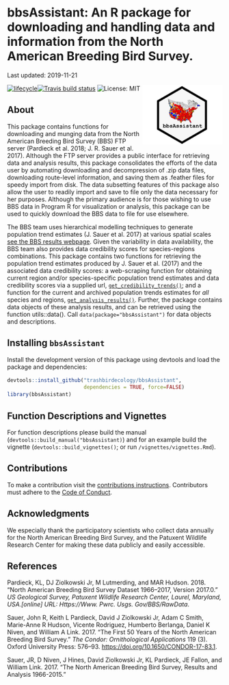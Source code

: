 **bbsAssistant**: An R package for downloading and handling data and
information from the North American Breeding Bird Survey.
================
Last updated: 2019-11-21

<!-- README.md is generated from README.Rmd. Please edit that file -->

<!-- Silence lines 12 - 13 when rendering .pdf.  -->

[![lifecycle](https://img.shields.io/badge/lifecycle-maturing-blue.svg)](https://www.tidyverse.org/lifecycle/#maturing)[![Travis
build
status](https://travis-ci.org/trashbirdecology/bbsAssistant.svg?branch=master)](https://travis-ci.org/trashbirdecology/bbsAssistant)<img src="man/figures/logo.png" align="right" height=140/>
![License: MIT](https://img.shields.io/badge/License-MIT-green.svg)
<!-- [![Coverage status](https://codecov.io/gh/trashbirdecology/bbsAssistant/master/graph/badge.svg)](https://codecov.io/github/trashbirdecology/bbsAssistant?branch=master) -->

## About

This package contains functions for downloading and munging data from
the North American Breeding Bird Survey (BBS) FTP server (Pardieck et
al. 2018; J. R. Sauer et al. 2017). Although the FTP server provides a
public interface for retrieving data and analysis results, this package
consolidates the efforts of the data user by automating downloading and
decompression of .zip data files, downloading route-level information,
and saving them as .feather files for speedy import from disk. The data
subsetting features of this package also allow the user to readily
import and save to file only the data necessary for her purposes.
Although the primary audience is for those wishing to use BBS data in
Program R for visualization or analysis, this package can be used to
quickly download the BBS data to file for use elsewhere.

The BBS team uses hierarchical modelling techniques to generate
population trend estimates (J. Sauer et al. 2017) at various spatial
scales [see the BBS results webpage](https://www.mbr-pwrc.usgs.gov/).
Given the variability in data availability, the BBS team also provides
data credibility scores for species-regions combinations. This package
contains two functions for retrieving the population trend estimates
produced by J. Sauer et al. (2017) and the associated data credibility
scores: a web-scraping function for obtaining current region and/or
species-specific population trend estimates and data credibility scores
via a supplied url,
[`get_credibility_trends()`](https://github.com/TrashBirdEcology/bbsAssistant/blob/master/R/get_credibility_trends.R);
and a function for the current and archived population trends estimates
for *all* species and regions,
[`get_analysis_results()`](https://github.com/TrashBirdEcology/bbsAssistant/blob/master/R/get_analysis_results.R).
Further, the package contains data objects of these analysis results,
and can be retrieved using the function utils::data(). Call
`data(package="bbsAssistant")` for data objects and descriptions.

## Installing `bbsAssistant`

Install the development version of this package using devtools and load
the package and dependencies:

``` r
devtools::install_github("trashbirdecology/bbsAssistant", 
                         dependencies = TRUE, force=FALSE)
library(bbsAssistant)
```

## Function Descriptions and Vignettes

For function descriptions please build the manual
(`devtools::build_manual("bbsAssistant)`) and for an example build the
vignette (`devtools::build_vignettes()`; or run
`/vignettes/vignettes.Rmd`).

## Contributions

To make a contribution visit the [contributions
instructions](https://trashbirdecology.github.io/bbsAssistant/CONTRIBUTING.html).
Contributors must adhere to the [Code of
Conduct](https://trashbirdecology.github.io/bbsAssistant/CODE_OF_CONDUCT.html).

## Acknowledgments

We especially thank the participatory scientists who collect data
annually for the North American Breeding Bird Survey, and the Patuxent
Wildlife Research Center for making these data publicly and easily
accessible.

## References

<div id="refs" class="references">

<div id="ref-pardieck2018north">

Pardieck, KL, DJ Ziolkowski Jr, M Lutmerding, and MAR Hudson. 2018.
“North American Breeding Bird Survey Dataset 1966–2017, Version
2017.0.” *US Geological Survey, Patuxent Wildlife Research Center,
Laurel, Maryland, USA.\[online\] URL: Https://Www. Pwrc. Usgs.
Gov/BBS/RawData*.

</div>

<div id="ref-sauer2017first">

Sauer, John R, Keith L Pardieck, David J Ziolkowski Jr, Adam C Smith,
Marie-Anne R Hudson, Vicente Rodriguez, Humberto Berlanga, Daniel K
Niven, and William A Link. 2017. “The First 50 Years of the North
American Breeding Bird Survey.” *The Condor: Ornithological
Applications* 119 (3). Oxford University Press: 576–93.
<https://doi.org/10.1650/CONDOR-17-83.1>.

</div>

<div id="ref-sauer2017north">

Sauer, JR, D Niven, J Hines, David Ziolkowski Jr, KL Pardieck, JE
Fallon, and William Link. 2017. “The North American Breeding Bird
Survey, Results and Analysis 1966-2015.”

</div>

</div>
